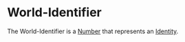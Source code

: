 # World-Identifier

The World-Identifier is a [Number](60000.md) that represents an [Identity](170000000.md).
